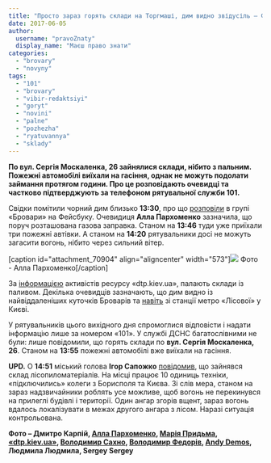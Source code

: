```yaml
---
title: "Просто зараз горять склади на Торгмаші, дим видно звідусіль – ФОТО, ОНОВЛЕНО"
date: 2017-06-05
author: 
  username: "pravoZnaty"
  display_name: "Маєш право знати"
categories: 
  - "brovary"
  - "novyny"
tags: 
  - "101"
  - "brovary"
  - "vibir-redaktsiyi"
  - "goryt"
  - "novini"
  - "palne"
  - "pozhezha"
  - "ryatuvannya"
  - "sklady"
---
```


**По вул. Сергія Москаленка, 26 зайнялися склади, нібито з пальним. Пожежні автомобілі виїхали на гасіння, однак не можуть подолати займання протягом години. Про це розповідають очевидці та частково підтверджують за телефоном рятувальної служби 101.**

Свідки помітили чорний дим близько **13:30**, про що [розповіли](https://www.facebook.com/groups/brovary/permalink/1669142039782422/) в групі «Бровари» на Фейсбуку. Очевидиця **Алла Пархоменко** зазначила, що поруч розташована газова заправка. Станом на **13:46** туди уже приїхали три пожежні автівки. А станом на **14:20** рятувальники досі не можуть загасити вогонь, нібито через сильний вітер.

\[caption id="attachment\_70904" align="aligncenter" width="573"\][![](https://mpz.brovary.org/wp-content/uploads/2017/06/pozhezha-torgmash-05.06.2017-Alla-Parhomenko-1.jpg)](https://mpz.brovary.org/wp-content/uploads/2017/06/pozhezha-torgmash-05.06.2017-Alla-Parhomenko-1.jpg) Фото - Алла Пархоменко\[/caption\]

За [інформацією](https://www.facebook.com/dtp.kiev.ua/posts/834327420066486) активістів ресурсу «dtp.kiev.ua», палають склади із паливом. Декілька очевидців зазначають, що дим видно із найвіддаленіших куточків Броварів та [навіть](https://www.facebook.com/groups/moibrovary/permalink/1366830853396686/) зі станції метро «Лісової» у Києві.

У рятувальників цього вихідного дня спромоглися відповісти і надати інформацію лише за номером «101». У службі ДСНС багатослівними не були: лише повідомили, що горять склади по **вул. Сергія Москаленка, 26**. Станом на **13:55** пожежні автомобілі вже виїхали на гасіння.

**UPD.** О **14:51** міський голова **Ігор Сапожко** [повідомив](https://www.facebook.com/groups/brovary/permalink/1669201063109853/), що зайнявся склад лісопиломатеріалів. На місці працює 10 одиниць техніки, «підключились» колеги з Борисполя та Києва. Зі слів мера, станом на зараз надзвичайники роблять усе можливе, щоб вогонь не перекинувся на прилеглі будівлі і території. Один ангар згорів вщент, зараз вогонь вдалось локалізувати в межах другого ангара з лісом. Наразі ситуація контрольована.

**Фото – Дмитро Карпій, [Алла Пархоменко](https://www.facebook.com/groups/brovary/permalink/1669147803115179/), [Марія Придьма](https://www.facebook.com/groups/moibrovary/permalink/1366830853396686/), [«dtp.kiev.ua»](https://www.facebook.com/dtp.kiev.ua/posts/834327420066486), [Володимир Сахно](https://www.facebook.com/groups/1639195776314161/permalink/1977940182439717/), [Володимир Федорів](https://www.facebook.com/groups/brovary/permalink/1669158259780800/), [Andy Demos](https://www.facebook.com/groups/brovary/permalink/1669148303115129/), Людмила Людмила, Sergey Sergey**
